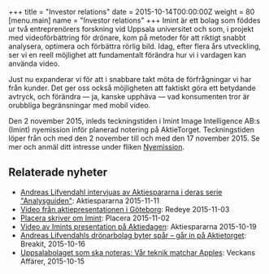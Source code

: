 +++
title = "Investor relations"
date = 2015-10-14T00:00:00Z
weight = 80
[menu.main]
name = "Investor relations"
+++
Imint är ett bolag som föddes ur två entreprenörers forskning vid Uppsala universitet och som, i projekt med videoförbättring för drönare, kom på metoder för att riktigt snabbt analysera, optimera och förbättra rörlig bild. Idag, efter flera års utveckling, ser vi en reell möjlighet att fundamentalt förändra hur vi i vardagen kan använda video.

Just nu expanderar vi för att i snabbare takt möta de förfrågningar vi har från kunder. Det ger oss också möjligheten att faktiskt göra ett betydande avtryck, och förändra &mdash; ja, kanske upphäva &mdash; vad konsumenten tror är orubbliga begränsningar med mobil video.

Den 2 november 2015, inleds teckningstiden i Imint Image Intelligence AB:s (Imint) nyemission inför planerad notering på AktieTorget. Teckningstiden löper från och med den 2 november till och med den 17 november 2015. Se mer och anmäl ditt intresse under fliken [Nyemission](/invest/emission).


## Relaterade nyheter
* [Andreas Lifvendahl intervjuas av Aktiespararna i deras serie "Analysguiden"](http://www.aktiespararna.se/analysguiden/Hitta-Bolag/IT/Imint/Intervjuer/2015/VD-intervju-Imint/): Aktiespararna 2015-11-11
* [Video från aktiepresentationen i Göteborg](https://redeye.solidtango.com/widgets/embed/vw555bh5?auto_play=false&rel=1): Redeye 2015-11-03
* [Placera skriver om Imint](https://www.avanza.se/placera/redaktionellt/2015/11/02/vi-ar-i-en-klassisk-hajpfas-for-dronare.plc.html): Placera 2015-11-02
* [Video av Imints presentation på Aktiedagen](http://aktiespararna.fnf.nu/player/#/74/626): Aktiespararna 2015-10-19
* [Andreas Lifvendahls drönarbolag byter spår – går in på Aktietorget](http://breakit.se/artikel/1615/andreas-lifvendahls-dronarbolag-byter-spar-gar-in-pa-aktietorget): Breakit, 2015-10-16
* [Uppsalabolaget som ska noteras: Vår teknik matchar Apples](http://www.va.se/nyheter/2015/10/15/uppsalabolaget-som-ska-noteras-var-teknik-matchar-apples/): Veckans Affärer, 2015-10-15

